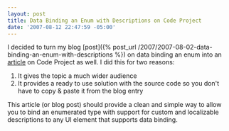 ```yaml
---
layout: post
title: Data Binding an Enum with Descriptions on Code Project
date: '2007-08-12 22:47:59 -05:00'
---
```


I decided to turn my blog [post]({% post_url /2007/2007-08-02-data-binding-an-enum-with-descriptions %}) on data binding an enum into an [article](http://www.codeproject.com/useritems/enumdatabinding.asp) on Code Project as well. I did this for two reasons:

1.  It gives the topic a much wider audience
2.  It provides a ready to use solution with the source code so you don't have to copy & paste it from the blog entry 

This article (or blog post) should provide a clean and simple way to allow you to bind an enumerated type with support for custom and localizable descriptions to any UI element that supports data binding.
